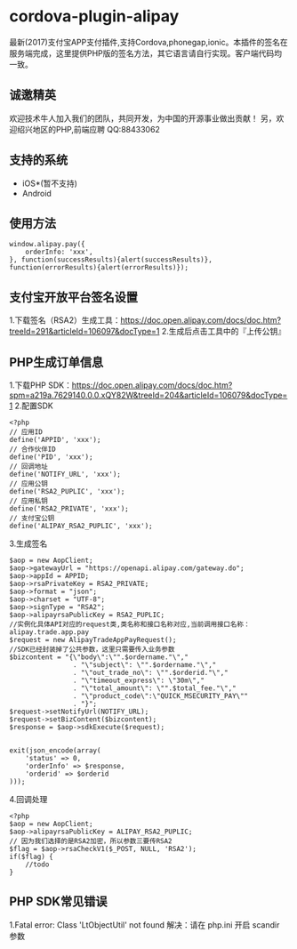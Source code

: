 # cordova-plugin-alipay
最新(2017)支付宝APP支付插件,支持Cordova,phonegap,ionic。本插件的签名在服务端完成，这里提供PHP版的签名方法，其它语言请自行实现。客户端代码均一致。

## 诚邀精英
欢迎技术牛人加入我们的团队，共同开发，为中国的开源事业做出贡献！
另，欢迎绍兴地区的PHP,前端应聘
QQ:88433062

## 支持的系统

* iOS*(暂不支持)
* Android

## 使用方法
```
window.alipay.pay({
    orderInfo: 'xxx',
}, function(successResults){alert(successResults)}, function(errorResults){alert(errorResults)});
```
## 支付宝开放平台签名设置
1.下载签名（RSA2）生成工具：https://doc.open.alipay.com/docs/doc.htm?treeId=291&articleId=106097&docType=1
2.生成后点击工具中的『上传公钥』

## PHP生成订单信息
1.下载PHP SDK：https://doc.open.alipay.com/docs/doc.htm?spm=a219a.7629140.0.0.xQY82W&treeId=204&articleId=106079&docType=1
2.配置SDK
```
<?php
// 应用ID
define('APPID', 'xxx');
// 合作伙伴ID
define('PID', 'xxx');
// 回调地址
define('NOTIFY_URL', 'xxx');
// 应用公钥
define('RSA2_PUPLIC', 'xxx');
// 应用私钥
define('RSA2_PRIVATE', 'xxx');
// 支付宝公钥
define('ALIPAY_RSA2_PUPLIC', 'xxx');
```
3.生成签名
```
$aop = new AopClient;
$aop->gatewayUrl = "https://openapi.alipay.com/gateway.do";
$aop->appId = APPID;
$aop->rsaPrivateKey = RSA2_PRIVATE;
$aop->format = "json";
$aop->charset = "UTF-8";
$aop->signType = "RSA2";
$aop->alipayrsaPublicKey = RSA2_PUPLIC;
//实例化具体API对应的request类,类名称和接口名称对应,当前调用接口名称：alipay.trade.app.pay
$request = new AlipayTradeAppPayRequest();
//SDK已经封装掉了公共参数，这里只需要传入业务参数
$bizcontent = "{\"body\":\"".$ordername."\","
                . "\"subject\": \"".$ordername."\","
                . "\"out_trade_no\": \"".$orderid."\","
                . "\"timeout_express\": \"30m\","
                . "\"total_amount\": \"".$total_fee."\","
                . "\"product_code\":\"QUICK_MSECURITY_PAY\""
                . "}";
$request->setNotifyUrl(NOTIFY_URL);
$request->setBizContent($bizcontent);
$response = $aop->sdkExecute($request);


exit(json_encode(array(
    'status' => 0,
    'orderInfo' => $response,
    'orderid' => $orderid
)));
```

4.回调处理
```
<?php
$aop = new AopClient;
$aop->alipayrsaPublicKey = ALIPAY_RSA2_PUPLIC;
// 因为我们选择的是RSA2加密，所以参数三要传RSA2
$flag = $aop->rsaCheckV1($_POST, NULL, 'RSA2');
if($flag) {
    //todo
}
```

## PHP SDK常见错误
1.Fatal error: Class 'LtObjectUtil' not found
解决：请在 php.ini 开启 scandir 参数